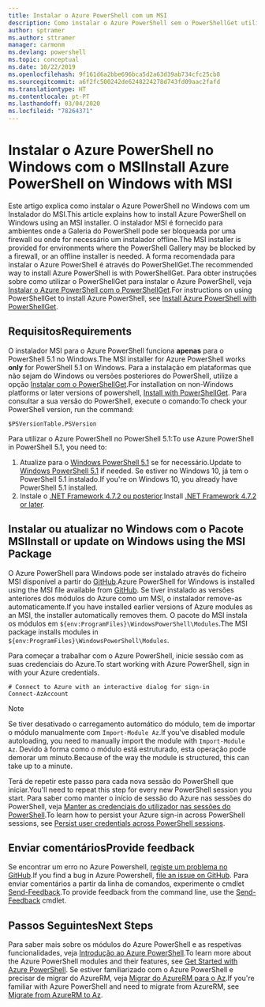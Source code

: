 ```yaml
---
title: Instalar o Azure PowerShell com um MSI
description: Como instalar o Azure PowerShell sem o PowerShellGet utilizar um MSI
author: sptramer
ms.author: sttramer
manager: carmonm
ms.devlang: powershell
ms.topic: conceptual
ms.date: 10/22/2019
ms.openlocfilehash: 9f161d6a2bbe696bca5d2a63d39ab734cfc25cb8
ms.sourcegitcommit: a6f2fc500242de6248224278d743fd09aac2fafd
ms.translationtype: HT
ms.contentlocale: pt-PT
ms.lasthandoff: 03/04/2020
ms.locfileid: "78264371"
---
```

# <a name="install-azure-powershell-on-windows-with-msi"></a><span data-ttu-id="e78fa-103">Instalar o Azure PowerShell no Windows com o MSI</span><span class="sxs-lookup"><span data-stu-id="e78fa-103">Install Azure PowerShell on Windows with MSI</span></span>

<span data-ttu-id="e78fa-104">Este artigo explica como instalar o Azure PowerShell no Windows com um Instalador do MSI.</span><span class="sxs-lookup"><span data-stu-id="e78fa-104">This article explains how to install Azure PowerShell on Windows using an MSI installer.</span></span> <span data-ttu-id="e78fa-105">O instalador MSI é fornecido para ambientes onde a Galeria do PowerShell pode ser bloqueada por uma firewall ou onde for necessário um instalador offline.</span><span class="sxs-lookup"><span data-stu-id="e78fa-105">The MSI installer is provided for environments where the PowerShell Gallery may be blocked by a firewall, or an offline installer is needed.</span></span> <span data-ttu-id="e78fa-106">A forma recomendada para instalar o Azure PowerShell é através do PowerShellGet.</span><span class="sxs-lookup"><span data-stu-id="e78fa-106">The recommended way to install Azure PowerShell is with PowerShellGet.</span></span> <span data-ttu-id="e78fa-107">Para obter instruções sobre como utilizar o PowerShellGet para instalar o Azure PowerShell, veja [Instalar o Azure PowerShell com o PowerShellGet](install-az-ps.md).</span><span class="sxs-lookup"><span data-stu-id="e78fa-107">For instructions on using PowerShellGet to install Azure PowerShell, see [Install Azure PowerShell with PowerShellGet](install-az-ps.md).</span></span>

## <a name="requirements"></a><span data-ttu-id="e78fa-108">Requisitos</span><span class="sxs-lookup"><span data-stu-id="e78fa-108">Requirements</span></span>

<span data-ttu-id="e78fa-109">O instalador MSI para o Azure PowerShell funciona __apenas__ para o PowerShell 5.1 no Windows.</span><span class="sxs-lookup"><span data-stu-id="e78fa-109">The MSI installer for Azure PowerShell works __only__ for PowerShell 5.1 on Windows.</span></span> <span data-ttu-id="e78fa-110">Para a instalação em plataformas que não sejam do Windows ou versões posteriores do PowerShell, utilize a opção [Instalar com o PowerShellGet](install-az-ps.md).</span><span class="sxs-lookup"><span data-stu-id="e78fa-110">For installation on non-Windows platforms or later versions of powershell, [Install with PowerShellGet](install-az-ps.md).</span></span>
<span data-ttu-id="e78fa-111">Para consultar a sua versão do PowerShell, execute o comando:</span><span class="sxs-lookup"><span data-stu-id="e78fa-111">To check your PowerShell version, run the command:</span></span>

```powershell-interactive
$PSVersionTable.PSVersion
```

<span data-ttu-id="e78fa-112">Para utilizar o Azure PowerShell no PowerShell 5.1:</span><span class="sxs-lookup"><span data-stu-id="e78fa-112">To use Azure PowerShell in PowerShell 5.1, you need to:</span></span>

1. <span data-ttu-id="e78fa-113">Atualize para o [Windows PowerShell 5.1](/powershell/scripting/install/installing-windows-powershell#upgrading-existing-windows-powershell) se for necessário.</span><span class="sxs-lookup"><span data-stu-id="e78fa-113">Update to [Windows PowerShell 5.1](/powershell/scripting/install/installing-windows-powershell#upgrading-existing-windows-powershell) if needed.</span></span> <span data-ttu-id="e78fa-114">Se estiver no Windows 10, já tem o PowerShell 5.1 instalado.</span><span class="sxs-lookup"><span data-stu-id="e78fa-114">If you're on Windows 10, you already have PowerShell 5.1 installed.</span></span>
2. <span data-ttu-id="e78fa-115">Instale o [.NET Framework 4.7.2 ou posterior](/dotnet/framework/install).</span><span class="sxs-lookup"><span data-stu-id="e78fa-115">Install [.NET Framework 4.7.2 or later](/dotnet/framework/install).</span></span>

## <a name="install-or-update-on-windows-using-the-msi-package"></a><span data-ttu-id="e78fa-116">Instalar ou atualizar no Windows com o Pacote MSI</span><span class="sxs-lookup"><span data-stu-id="e78fa-116">Install or update on Windows using the MSI Package</span></span>

<span data-ttu-id="e78fa-117">O Azure PowerShell para Windows pode ser instalado através do ficheiro MSI disponível a partir do [GitHub](https://github.com/Azure/azure-powershell/releases/tag/v3.5.0-February2020).</span><span class="sxs-lookup"><span data-stu-id="e78fa-117">Azure PowerShell for Windows is installed using the MSI file available from [GitHub](https://github.com/Azure/azure-powershell/releases/tag/v3.5.0-February2020).</span></span> <span data-ttu-id="e78fa-118">Se tiver instalado as versões anteriores dos módulos do Azure como um MSI, o instalador remove-as automaticamente.</span><span class="sxs-lookup"><span data-stu-id="e78fa-118">If you have installed earlier versions of Azure modules as an MSI, the installer automatically removes them.</span></span> <span data-ttu-id="e78fa-119">O pacote do MSI instala os módulos em `${env:ProgramFiles}\WindowsPowerShell\Modules`.</span><span class="sxs-lookup"><span data-stu-id="e78fa-119">The MSI package installs modules in `${env:ProgramFiles}\WindowsPowerShell\Modules`.</span></span>

<span data-ttu-id="e78fa-120">Para começar a trabalhar com o Azure PowerShell, inicie sessão com as suas credenciais do Azure.</span><span class="sxs-lookup"><span data-stu-id="e78fa-120">To start working with Azure PowerShell, sign in with your Azure credentials.</span></span>

```powershell-interactive
# Connect to Azure with an interactive dialog for sign-in
Connect-AzAccount
```

> [!NOTE]
>
> <span data-ttu-id="e78fa-121">Se tiver desativado o carregamento automático do módulo, tem de importar o módulo manualmente com `Import-Module Az`.</span><span class="sxs-lookup"><span data-stu-id="e78fa-121">If you've disabled module autoloading, you need to manually import the module with `Import-Module Az`.</span></span> <span data-ttu-id="e78fa-122">Devido à forma como o módulo está estruturado, esta operação pode demorar um minuto.</span><span class="sxs-lookup"><span data-stu-id="e78fa-122">Because of the way the module is structured, this can take up to a minute.</span></span>

<span data-ttu-id="e78fa-123">Terá de repetir este passo para cada nova sessão do PowerShell que iniciar.</span><span class="sxs-lookup"><span data-stu-id="e78fa-123">You'll need to repeat this step for every new PowerShell session you start.</span></span> <span data-ttu-id="e78fa-124">Para saber como manter o início de sessão do Azure nas sessões do PowerShell, veja [Manter as credenciais do utilizador nas sessões do PowerShell](context-persistence.md).</span><span class="sxs-lookup"><span data-stu-id="e78fa-124">To learn how to persist your Azure sign-in across PowerShell sessions, see [Persist user credentials across PowerShell sessions](context-persistence.md).</span></span>

## <a name="provide-feedback"></a><span data-ttu-id="e78fa-125">Enviar comentários</span><span class="sxs-lookup"><span data-stu-id="e78fa-125">Provide feedback</span></span>

<span data-ttu-id="e78fa-126">Se encontrar um erro no Azure Powershell, [registe um problema no GitHub](https://github.com/Azure/azure-powershell/issues).</span><span class="sxs-lookup"><span data-stu-id="e78fa-126">If you find a bug in Azure Powershell, [file an issue on GitHub](https://github.com/Azure/azure-powershell/issues).</span></span>
<span data-ttu-id="e78fa-127">Para enviar comentários a partir da linha de comandos, experimente o cmdlet [Send-Feedback](/powershell/module/az.accounts/send-feedback).</span><span class="sxs-lookup"><span data-stu-id="e78fa-127">To provide feedback from the command line, use the [Send-Feedback](/powershell/module/az.accounts/send-feedback) cmdlet.</span></span>

## <a name="next-steps"></a><span data-ttu-id="e78fa-128">Passos Seguintes</span><span class="sxs-lookup"><span data-stu-id="e78fa-128">Next Steps</span></span>

<span data-ttu-id="e78fa-129">Para saber mais sobre os módulos do Azure PowerShell e as respetivas funcionalidades, veja [Introdução ao Azure PowerShell](get-started-azureps.md).</span><span class="sxs-lookup"><span data-stu-id="e78fa-129">To learn more about the Azure PowerShell modules and their features, see [Get Started with Azure PowerShell](get-started-azureps.md).</span></span>
<span data-ttu-id="e78fa-130">Se estiver familiarizado com o Azure PowerShell e precisar de migrar do AzureRM, veja [Migrar do AzureRM para o Az](migrate-from-azurerm-to-az.md).</span><span class="sxs-lookup"><span data-stu-id="e78fa-130">If you're familiar with Azure PowerShell and need to migrate from AzureRM, see [Migrate from AzureRM to Az](migrate-from-azurerm-to-az.md).</span></span>
